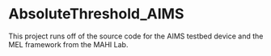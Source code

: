 # AbsoluteThreshold_AIMS

This project runs off of the source code for the AIMS testbed device and the MEL framework from the MAHI Lab.
